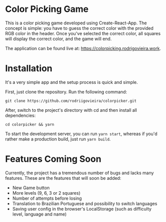 # Color Picking Game

This is a color picking game developed using Create-React-App. The concept is simple: you have to guess the correct color with the provided RGB color in the header. Once you've selected the correct color, all squares will display the correct color, and the game will end.

The application can be found live at: https://colorpicking.rodrigovieira.work.

# Installation

It's a very simple app and the setup process is quick and simple.

First, just clone the repository. Run the following command:

```
git clone https://github.com/rodriigovieira/colorpicker.git
```

After, switch to the project's directory with cd and then install all dependencies:

```
cd colorpicker && yarn
```

To start the development server, you can run `yarn start`, whereas if you'd rather make a production build, just run `yarn build`.

# Features Coming Soon

Currently, the project has a tremendous number of bugs and lacks many features. These are the features that will soon be added:

- New Game button
- More levels (9, 6, 3 or 2 squares)
- Number of attempts before losing
- Translation to Brazilian Portuguese and possibility to switch languages
- Saving user config in the browser's LocalStorage (such as difficulty level, language and name)
